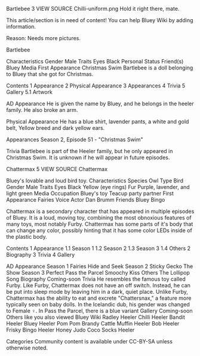 Bartlebee
3
VIEW SOURCE
Chilli-uniform.png
Hold it right there, mate.

This article/section is in need of content!
You can help Bluey Wiki by adding information.

Reason: Needs more pictures.

Bartlebee

Characteristics
Gender
Male
Traits
Eyes
Black
Personal Status
Friend(s)
Bluey
Media
First Appearance
Christmas Swim
Bartlebee is a doll belonging to Bluey that she got for Christmas.

Contents
1 Appearance
2 Physical Appearance
3 Appearances
4 Trivia
5 Gallery
5.1 Artwork

AD
Appearance
He is given the name by Bluey, and he belongs in the heeler family. He also broke an arm.

Physical Appearance
He has a blue shirt, lavender pants, a white and gold belt, Yellow breed and dark yellow ears.

Appearances
Season 2, Episode 51 - "Christmas Swim"

Trivia
Bartlebee is part of the Heeler family, but he only appeared in Christmas Swim. It is unknown if he will appear in future episodes.

Chattermax
5
VIEW SOURCE
Chattermax

Bluey's lovable and loud bird toy.
Characteristics
Species
Owl
Type
Bird
Gender
Male
Traits
Eyes
Black
Yellow (eye rings)
Fur
Purple, lavender, and light green
Media
Occupation
Bluey's toy
Teacup party partner
First Appearance
Fairies
Voice Actor
Dan Brumm
Friends
Bluey
Bingo

Chattermax is a secondary character that has appeared in multiple episodes of Bluey. It is a loud, moving toy, combining the most obnoxious features of many toys, most notably Furby. Chattermax has some parts of it's body that can change any color, possibly hinting that it has some color LEDs inside of the plastic body.

Contents
1 Appearance
1.1 Season 1
1.2 Season 2
1.3 Season 3
1.4 Others
2 Biography
3 Trivia
4 Gallery

AD
Appearance
Season 1
Fairies
Hide and Seek
Season 2
Sticky Gecko
The Show
Season 3
Perfect
Pass the Parcel
Smoochy Kiss
Others
The Lollipop Song
Biography
Coming-soon
Trivia
He resembles the famous toy called Furby.
Like Furby, Chattermax does not have an off switch. Instead, he can be put into sleep mode by leaving him in a dark, quiet place.
Unlike Furby, Chattermax has the ability to eat and excrete "Chattersnax," a feature more typically seen on baby dolls.
In the Icelandic dub, his gender was changed to Female ♀.
In Pass the Parcel, there is a blue variant
Gallery
Coming-soon
Others like you also viewed
Bluey Wiki
Radley Heeler
Chilli Heeler
Bandit Heeler
Bluey Heeler
Pom Pom
Brandy Cattle
Muffin Heeler
Bob Heeler
Frisky
Bingo Heeler
Honey
Judo
Coco
Socks Heeler

Categories
Community content is available under CC-BY-SA unless otherwise noted.
